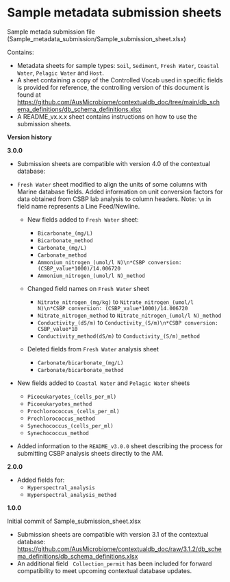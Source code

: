
# Sample metadata submission sheets

Sample metada submission file (Sample_metadata_submission/Sample_submission_sheet.xlsx)

Contains:
- Metadata sheets for sample types: `Soil`, `Sediment`, `Fresh Water`, `Coastal Water`, `Pelagic Water` and `Host`. 
- A sheet containing a copy of the Controlled Vocab used in specific fields is provided for reference, the controlling version of this document is found at https://github.com/AusMicrobiome/contextualdb_doc/tree/main/db_schema_definitions/db_schema_definitions.xlsx
- A README_vx.x.x sheet contains instructions on how to use the submission sheets.

**Version history**

**3.0.0**
- Submission sheets are compatible with version 4.0 of the contextual database:
- `Fresh Water` sheet modified to align the units of some columns with Marine database fields. Added information on unit conversion factors for data obtained from CSBP lab analysis to column headers. Note: `\n` in field name represents a Line Feed/Newline.

    - New fields added to `Fresh Water` sheet:
        - `Bicarbonate_(mg/L)`
        - `Bicarbonate_method`
        - `Carbonate_(mg/L)`
        - `Carbonate_method`
        - `Ammonium_nitrogen_(umol/l N)\n*CSBP conversion: (CSBP_value*1000)/14.006720`
        - `Ammonium_nitrogen_(umol/l N)_method`

   - Changed field names on `Fresh Water` sheet
     - `Nitrate_nitrogen_(mg/kg)` to `Nitrate_nitrogen_(umol/l N)\n*CSBP conversion: (CSBP_value*1000)/14.006720`
     - `Nitrate_nitrogen_method` to `Nitrate_nitrogen_(umol/l N)_method`
     - `Conductivity_(dS/m)` to `Conductivity_(S/m)\n*CSBP conversion: CSBP_value*10`
     - `Conductivity_method(dS/m)` to `Conductivity_(S/m)_method`

   - Deleted fields from `Fresh Water` analysis sheet
     - `Carbonate/bicarbonate_(mg/L)`
     - `Carbonate/bicarbonate_method`

 - New fields added to `Coastal Water` and `Pelagic Water` sheets
    - `Picoeukaryotes_(cells_per_ml)`
    - `Picoeukaryotes_method`
    - `Prochlorococcus_(cells_per_ml)`
    - `Prochlorococcus_method`
    - `Synechococcus_(cells_per_ml)`
    - `Synechococcus_method`

- Added information to the `README_v3.0.0` sheet describing the process for submitting CSBP analysis sheets directly to the AM.

**2.0.0**
  - Added fields for:
    - `Hyperspectral_analysis`
    - `Hyperspectral_analysis_method`

**1.0.0**

Initial commit of Sample_submission_sheet.xlsx
- Submission sheets are compatible with version 3.1 of the contextual database: https://github.com/AusMicrobiome/contextualdb_doc/raw/3.1.2/db_schema_definitions/db_schema_definitions.xlsx
- An additional field ` Collection_permit` has been included for forward compatibility to meet upcoming contextual database updates.
